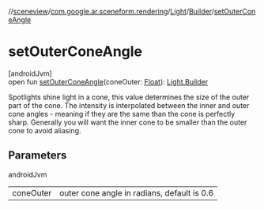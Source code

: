 //[sceneview](../../../../index.md)/[com.google.ar.sceneform.rendering](../../index.md)/[Light](../index.md)/[Builder](index.md)/[setOuterConeAngle](set-outer-cone-angle.md)

# setOuterConeAngle

[androidJvm]\
open fun [setOuterConeAngle](set-outer-cone-angle.md)(coneOuter: [Float](https://kotlinlang.org/api/latest/jvm/stdlib/kotlin/-float/index.html)): [Light.Builder](index.md)

Spotlights shine light in a cone, this value determines the size of the outer part of the cone. The intensity is interpolated between the inner and outer cone angles - meaning if they are the same than the cone is perfectly sharp. Generally you will want the inner cone to be smaller than the outer cone to avoid aliasing.

## Parameters

androidJvm

| | |
|---|---|
| coneOuter | outer cone angle in radians, default is 0.6 |
